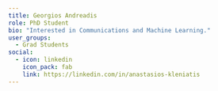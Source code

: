 ```yaml
---
title: Georgios Andreadis
role: PhD Student
bio: "Interested in Communications and Machine Learning."
user_groups:
  - Grad Students
social:
  - icon: linkedin
    icon_pack: fab
    link: https://linkedin.com/in/anastasios-kleniatis
---
```

